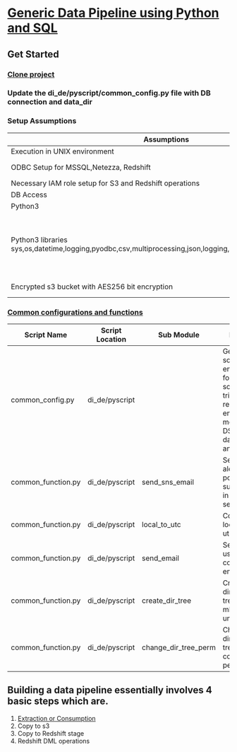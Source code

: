 # [Generic Data Pipeline using Python and SQL](https://confluence.fngn.com/display/DA/Generic+Data+Pipeline+using+Python+and+SQL#?lucidIFH-viewer-2f899c6a=1)

## Get Started
### [Clone project](https://github.com/ghoshkunal123/di_de)
### Update the di_de/pyscript/common_config.py file with DB connection and data_dir

### Setup Assumptions
| Assumptions | How To |
|-------------|--------|
|Execution in UNIX environment||
|ODBC Setup for MSSQL,Netezza, Redshift| [Comming Soon] |
|Necessary IAM role setup for S3 and Redshift operations||
|DB Access||
|Python3||
|Python3 libraries sys,os,datetime,logging,pyodbc,csv,multiprocessing,json,logging,boto3,botocore,subprocess|sudo apt install python3-pip\; sudo -H pip3 install **library**|
|Encrypted s3 bucket with AES256 bit encryption|[Comming Soon]|

### [Common configurations and functions](https://confluence.fngn.com/display/DA/Common+configurations+and+functions)
| Script Name | Script Location | Sub Module | Purpose |
| ------------|-----------------|------------|---------|
| common_config.py|di_de/pyscript||Generic script to set environment for data, script, sql, trigger, aws region, encryption method, DSN for databases and others|
| common_function.py | di_de/pyscript | send_sns_email | Send email alerts to end points subscribed in AWS SNS service |
| common_function.py | di_de/pyscript | local_to_utc | Convert local time to utc time |
| common_function.py | di_de/pyscript | send_email | Send email using the corporate email server |
| common_function.py | di_de/pyscript | create_dir_tree | Create a directory tree just mkdir -p in unix |
| common_function.py | di_de/pyscript | change_dir_tree_perm | Change the directory tree and its content permission |

## Building a data pipeline essentially involves 4 basic steps which are.
1. [Extraction or Consumption](../master/Extraction_README.md)
2. Copy to s3
3. Copy to Redshift stage
4. Redshift DML operations
